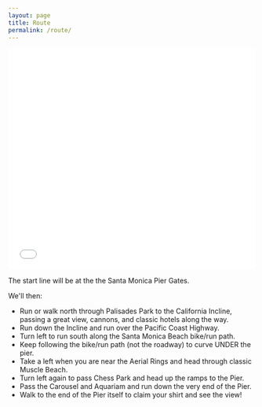 ```yaml
---
layout: page
title: Route
permalink: /route/
---
```


<iframe id="mapmyfitness_route" src="//snippets.mapmycdn.com/routes/view/embedded/2510246119?width=600&height=450&&line_color=E60f0bdb&rgbhex=DB0B0E&distance_markers=0&unit_type=imperial&map_mode=ROADMAP&last_updated=2019-05-16T12:38:49-04:00" height="450px" width="100%" frameborder="0"></iframe>

The start line will be at the the Santa Monica Pier Gates.

We'll then:

- Run or walk north through Palisades Park to the California Incline, passing a great view,
cannons, and classic hotels along the way.
- Run down the Incline and run over the Pacific Coast Highway.
- Turn left to run south along the Santa Monica Beach bike/run path.
- Keep following the bike/run path (not the roadway) to curve UNDER the pier.
- Take a left when you are near the Aerial Rings and head through
classic Muscle Beach.
- Turn left again to pass Chess Park and head up the ramps to the Pier.
- Pass the Carousel and Aquariam and run down the very end of the Pier.
- Walk to the end of the Pier itself to claim your shirt and see the view!
